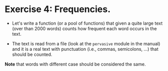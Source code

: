# Exercise 4: Frequencies.

* Let's write a function (or a pool of functions) that given a quite large text (over than 2000 words) counts how frequent each word occurs in the text.

* The text is read from a file (look at the `pervasive` module in the manual) and it is a real text with punctuation (i.e., commas, semicolons, ...) that should be counted.

**Note** that words with different case should be considered the same.
